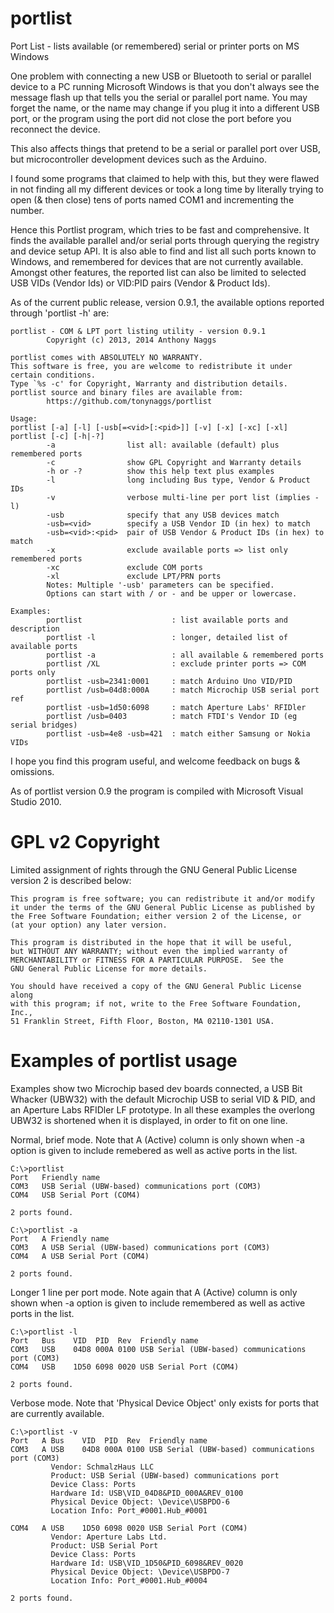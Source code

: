 portlist
========

Port List - lists available (or remembered) serial or printer ports on MS Windows

One problem with connecting a new USB or Bluetooth to serial or parallel device to a
PC running Microsoft Windows is that you don't always see the message flash up that
tells you the serial or parallel port name. You may forget the name, or the name may
change if you plug it into a different USB port, or the program using the port did
not close the port before you reconnect the device.

This also affects things that pretend to be a serial or parallel port over USB,
but microcontroller development devices such as the Arduino.

I found some programs that claimed to help with this, but they were flawed in not
finding all my different devices or took a long time by literally trying to open
(& then close) tens of ports named COM1 and incrementing the number.

Hence this Portlist program, which tries to be fast and comprehensive. It finds
the available parallel and/or serial ports through querying the registry and device
setup API. It is also able to find and list all such ports known to Windows, and
remembered for devices that are not currently available. Amongst other features,
the reported list can also be limited to selected USB VIDs (Vendor Ids) or VID:PID
pairs (Vendor & Product Ids).


As of the current public release, version 0.9.1, the available options reported through
'portlist -h' are:

	portlist - COM & LPT port listing utility - version 0.9.1
			Copyright (c) 2013, 2014 Anthony Naggs

	portlist comes with ABSOLUTELY NO WARRANTY.
	This software is free, you are welcome to redistribute it under certain conditions.
	Type `%s -c' for Copyright, Warranty and distribution details.
	portlist source and binary files are available from:
			https://github.com/tonynaggs/portlist

	Usage:
	portlist [-a] [-l] [-usb[=<vid>[:<pid>]] [-v] [-x] [-xc] [-xl]
	portlist [-c] [-h|-?]
			-a                list all: available (default) plus remembered ports
			-c                show GPL Copyright and Warranty details
			-h or -?          show this help text plus examples
			-l                long including Bus type, Vendor & Product IDs
			-v                verbose multi-line per port list (implies -l)
			-usb              specify that any USB devices match
			-usb=<vid>        specify a USB Vendor ID (in hex) to match
			-usb=<vid>:<pid>  pair of USB Vendor & Product IDs (in hex) to match
			-x                exclude available ports => list only remembered ports
			-xc               exclude COM ports
			-xl               exclude LPT/PRN ports
			Notes: Multiple '-usb' parameters can be specified.
			Options can start with / or - and be upper or lowercase.

	Examples:
			portlist                    : list available ports and description
			portlist -l                 : longer, detailed list of available ports
			portlist -a                 : all available & remembered ports
			portlist /XL                : exclude printer ports => COM ports only
			portlist -usb=2341:0001     : match Arduino Uno VID/PID
			portlist /usb=04d8:000A     : match Microchip USB serial port ref
			portlist -usb=1d50:6098     : match Aperture Labs' RFIDler
			portlist /usb=0403          : match FTDI's Vendor ID (eg serial bridges)
			portlist -usb=4e8 -usb=421  : match either Samsung or Nokia VIDs


I hope you find this program useful, and welcome feedback on bugs & omissions.

As of portlist version 0.9 the program is compiled with Microsoft Visual Studio 2010.

GPL v2 Copyright
================

Limited assignment of rights through the GNU General Public License version 2
is described below:

	This program is free software; you can redistribute it and/or modify
    it under the terms of the GNU General Public License as published by
    the Free Software Foundation; either version 2 of the License, or
    (at your option) any later version.
    
    This program is distributed in the hope that it will be useful,
    but WITHOUT ANY WARRANTY; without even the implied warranty of
    MERCHANTABILITY or FITNESS FOR A PARTICULAR PURPOSE.  See the
    GNU General Public License for more details.
    
    You should have received a copy of the GNU General Public License along
    with this program; if not, write to the Free Software Foundation, Inc.,
    51 Franklin Street, Fifth Floor, Boston, MA 02110-1301 USA.

Examples of portlist usage
==========================

Examples show two Microchip based dev boards connected, a USB Bit Whacker (UBW32)
with the default Microchip USB to serial VID & PID, and an Aperture Labs
RFIDler LF prototype. In all these examples the overlong UBW32 is shortened
when it is displayed, in order to fit on one line.

Normal, brief mode.
Note that A (Active) column is only shown when -a option is given to include
remebered as well as active ports in the list.

	C:\>portlist
	Port   Friendly name
	COM3   USB Serial (UBW-based) communications port (COM3)
	COM4   USB Serial Port (COM4)

	2 ports found.

	C:\>portlist -a
	Port   A Friendly name
	COM3   A USB Serial (UBW-based) communications port (COM3)
	COM4   A USB Serial Port (COM4)

	2 ports found.

Longer 1 line per port mode.
Note again that A (Active) column is only shown when -a option is given to
include remembered as well as active ports in the list.

	C:\>portlist -l
	Port   Bus    VID  PID  Rev  Friendly name
	COM3   USB    04D8 000A 0100 USB Serial (UBW-based) communications port (COM3)
	COM4   USB    1D50 6098 0020 USB Serial Port (COM4)

	2 ports found.


Verbose mode.
Note that 'Physical Device Object' only exists for ports that are currently
available.

	C:\>portlist -v
	Port   A Bus    VID  PID  Rev  Friendly name
	COM3   A USB    04D8 000A 0100 USB Serial (UBW-based) communications port (COM3)
			 Vendor: SchmalzHaus LLC
			 Product: USB Serial (UBW-based) communications port
			 Device Class: Ports
			 Hardware Id: USB\VID_04D8&PID_000A&REV_0100
			 Physical Device Object: \Device\USBPDO-6
			 Location Info: Port_#0001.Hub_#0001

	COM4   A USB    1D50 6098 0020 USB Serial Port (COM4)
			 Vendor: Aperture Labs Ltd.
			 Product: USB Serial Port
			 Device Class: Ports
			 Hardware Id: USB\VID_1D50&PID_6098&REV_0020
			 Physical Device Object: \Device\USBPDO-7
			 Location Info: Port_#0001.Hub_#0004

	2 ports found.

